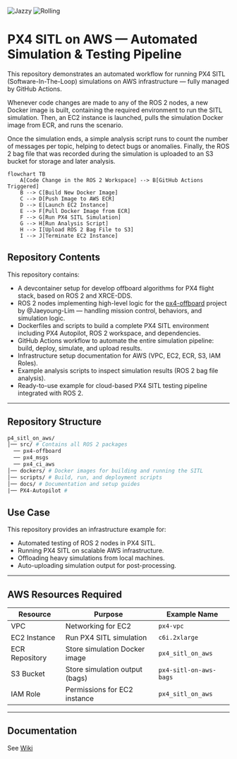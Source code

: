 ![Jazzy](https://github.com/iftahnaf/px4_sitl_on_aws/actions/workflows/jazzy.yml/badge.svg)
![Rolling](https://github.com/iftahnaf/px4_sitl_on_aws/actions/workflows/rolling.yml/badge.svg)
# PX4 SITL on AWS — Automated Simulation & Testing Pipeline

This repository demonstrates an automated workflow for running PX4 SITL (Software-In-The-Loop) simulations on AWS infrastructure — fully managed by GitHub Actions.

Whenever code changes are made to any of the ROS 2 nodes, a new Docker image is built, containing the required environment to run the SITL simulation. Then, an EC2 instance is launched, pulls the simulation Docker image from ECR, and runs the scenario.

Once the simulation ends, a simple analysis script runs to count the number of messages per topic, helping to detect bugs or anomalies. Finally, the ROS 2 bag file that was recorded during the simulation is uploaded to an S3 bucket for storage and later analysis.


```mermaid
flowchart TB
    A[Code Change in the ROS 2 Workspace] --> B[GitHub Actions Triggered]
    B --> C[Build New Docker Image]
    C --> D[Push Image to AWS ECR]
    D --> E[Launch EC2 Instance]
    E --> F[Pull Docker Image from ECR]
    F --> G[Run PX4 SITL Simulation]
    G --> H[Run Analysis Script]
    H --> I[Upload ROS 2 Bag File to S3]
    I --> J[Terminate EC2 Instance]

```

## 	Repository Contents

This repository contains:

- A devcontainer setup for develop offboard algorithms for PX4 flight stack, based on ROS 2 and XRCE-DDS.
- ROS 2 nodes implementing high-level logic for the [px4-offboard](https://github.com/Jaeyoung-Lim/px4-offboard) project by @Jaeyoung-Lim — handling mission control, behaviors, and simulation logic.
- Dockerfiles and scripts to build a complete PX4 SITL environment including PX4 Autopilot, ROS 2 workspace, and dependencies.
- GitHub Actions workflow to automate the entire simulation pipeline: build, deploy, simulate, and upload results.
- Infrastructure setup documentation for AWS (VPC, EC2, ECR, S3, IAM Roles).
- Example analysis scripts to inspect simulation results (ROS 2 bag file analysis).
- Ready-to-use example for cloud-based PX4 SITL testing pipeline integrated with ROS 2.

---

## Repository Structure

```graphql
p4_sitl_on_aws/ 
│── src/ # Contains all ROS 2 packages 
  ── px4-offboard
  ── px4_msgs
  ── px4_ci_aws
│── dockers/ # Docker images for building and running the SITL
│── scripts/ # Build, run, and deployment scripts 
│── docs/ # Documentation and setup guides
|── PX4-Autopilot # 
```

## Use Case

This repository provides an infrastructure example for:

- Automated testing of ROS 2 nodes in PX4 SITL.
- Running PX4 SITL on scalable AWS infrastructure.
- Offloading heavy simulations from local machines.
- Auto-uploading simulation output for post-processing.

---

## AWS Resources Required

| Resource        | Purpose                            | Example Name                |
|----------------|------------------------------------|-----------------------------|
| VPC             | Networking for EC2                | `px4-vpc`                   |
| EC2 Instance    | Run PX4 SITL simulation           | `c6i.2xlarge`               |
| ECR Repository  | Store simulation Docker image     | `px4_sitl_on_aws`           |
| S3 Bucket       | Store simulation output (bags)    | `px4-sitl-on-aws-bags`      |
| IAM Role        | Permissions for EC2 instance      | `px4_sitl_on_aws`           |

---


## Documentation

See [Wiki](https://github.com/iftahnaf/px4_sitl_on_aws/wiki)



